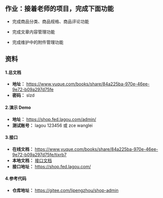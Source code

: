 ## 作业：接着老师的项目，完成下面功能

- 完成商品分类、商品规格、商品评论功能
- 完成文章内容管理功能

- 完成维护中的附件管理功能



## 资料

#### 1.总文档 

- **地址：** https://www.yuque.com/books/share/84a225ba-970e-46ee-9e72-b09a297d75fe
- **密码：** slzd



#### 2.演示 Demo

- **地址：** https://shop.fed.lagou.com/admin/
- **测试账号：** lagou  123456     或        zce   wanglei



#### 3.接口

- **在线文档：** https://www.yuque.com/books/share/84a225ba-970e-46ee-9e72-b09a297d75fe/tixrb7
- **本地文档：** [接口文档](./接口文档.md)
- **接口地址：** https://shop.fed.lagou.com/



#### 4.参考代码

- **仓库地址：** https://gitee.com/lipengzhou/shop-admin

